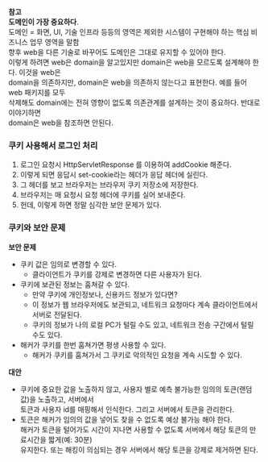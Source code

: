 **참고**<br>
**도메인이 가장 중요하다**.<br>
도메인 = 화면, UI, 기술 인프라 등등의 영역은 제외한 시스템이 구현해야 하는 핵심 비즈니스 업무 영역을
말함<br>
향후 web을 다른 기술로 바꾸어도 도메인은 그대로 유지할 수 있어야 한다.<br>
이렇게 하려면 web은 domain을 알고있지만 domain은 web을 모르도록 설계해야 한다. 이것을 web은 <br>
domain을 의존하지만, domain은 web을 의존하지 않는다고 표현한다. 예를 들어 web 패키지를 모두 <br>
삭제해도 domain에는 전혀 영향이 없도록 의존관계를 설계하는 것이 중요하다. 반대로 이야기하면 <br>
domain은 web을 참조하면 안된다.<br>

### 쿠키 사용해서 로그인 처리
1. 로그인 요청시 HttpServletResponse 를 이용하여 addCookie 해준다.
2. 이렇게 되면 응답시 set-cookie라는 헤더가 응답 헤더에 실린다.
3. 그 헤더를 보고 브라우저는 브라우저 쿠키 저장소에 저장한다.
4. 브라우저는 매 요청시 요청 헤더에 쿠키를 실어 보내준다.
5. 헌데, 이렇게 하면 정말 심각한 보안 문제가 있다.

### 쿠키와 보안 문제

**보안 문제**<br>
- 쿠키 값은 임의로 변경할 수 있다.
  - 클라이언트가 쿠키를 강제로 변경하면 다른 사용자가 된다.
- 쿠키에 보관된 정보는 훔쳐갈 수 있다.
  - 만약 쿠키에 개인정보나, 신용카드 정보가 있다면?
  - 이 정보가 웹 브라우저에도 보관되고, 네트워크 요청마다 계속 클라이언트에서 서버로 전달된다.
  - 쿠키의 정보가 나의 로컬 PC가 털릴 수도 있고, 네트워크 전송 구간에서 털릴 수도 있다. 
- 해커가 쿠키를 한번 훔쳐가면 평생 사용할 수 있다.
  - 해커가 쿠키를 훔쳐가서 그 쿠키로 악의적인 요청을 계속 시도할 수 있다.<br>
  
**대안**<br>
- 쿠키에 중요한 값을 노출하지 않고, 사용자 별로 예측 불가능한 임의의 토큰(랜덤 값)을 노출하고, 서버에서<br>
  토큰과 사용자 id를 매핑해서 인식한다. 그리고 서버에서 토큰을 관리한다.
- 토큰은 해커가 임의의 값을 넣어도 찾을 수 없도록 예상 불가능 해야 한다.<br>
  해커가 토큰을 털어가도 시간이 지나면 사용할 수 없도록 서버에서 해당 토큰의 만료시간을 짧게(예: 30분)<br>
  유지한다. 또는 해킹이 의심되는 경우 서버에서 해당 토큰을 강제로 제거하면 된다.<br>

